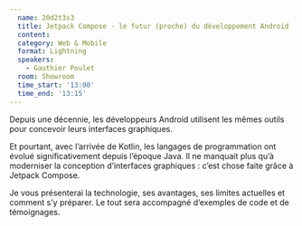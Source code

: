 ```yaml
---
  name: 20d2t3s3
  title: Jetpack Compose - le futur (proche) du développement Android
  content:
  category: Web & Mobile
  format: Lightning
  speakers: 
    - Gauthier Poulet
  room: Showroom
  time_start: '13:00'
  time_end: '13:15'
---
```

Depuis une décennie, les développeurs Android utilisent les mêmes outils pour concevoir leurs interfaces graphiques.

Et pourtant, avec l’arrivée de Kotlin, les langages de programmation ont évolué significativement depuis l’époque Java. Il ne manquait plus qu’à moderniser la conception d’interfaces graphiques : c’est chose faite grâce à Jetpack Compose.

Je vous présenterai la technologie, ses avantages, ses limites actuelles et comment s’y préparer. Le tout sera accompagné d’exemples de code et de témoignages.

